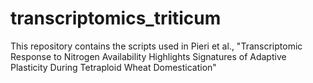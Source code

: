 # transcriptomics_triticum

This repository contains the scripts used in Pieri et al., "Transcriptomic Response to Nitrogen Availability Highlights Signatures of Adaptive Plasticity During Tetraploid Wheat Domestication"


 
